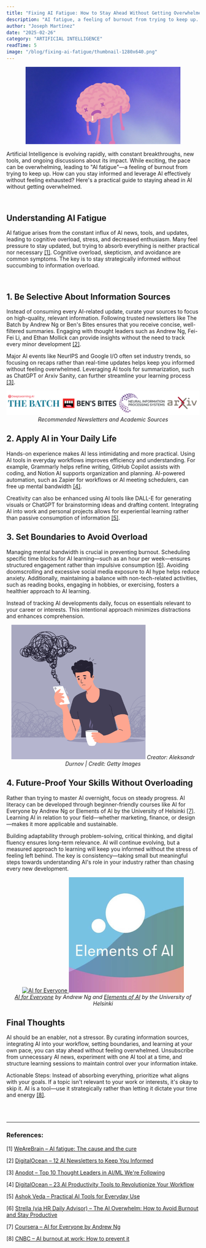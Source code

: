 ```yaml
---
title: "Fixing AI Fatigue: How to Stay Ahead Without Getting Overwhelmed"
description: "AI fatigue, a feeling of burnout from trying to keep up. How can you stay informed and leverage AI effectively without feeling exhausted? Here's a practical guide."
author: "Joseph Martínez"
date: "2025-02-26"
category: "ARTIFICIAL INTELLIGENCE"
readTime: 5
image: "/blog/fixing-ai-fatigue/thumbnail-1280x640.png"
---
```


<p style="text-align: center;">
    <img src="/blog/fixing-ai-fatigue/thumbnail-1280x640.png" alt="AI Fatigue" title="AI Fatigue" style="max-width: 80%;">
</p>

Artificial Intelligence is evolving rapidly, with constant breakthroughs, new tools, and ongoing discussions about its impact. While exciting, the pace can be overwhelming, leading to "AI fatigue"—a feeling of burnout from trying to keep up. How can you stay informed and leverage AI effectively without feeling exhausted? Here's a practical guide to staying ahead in AI without getting overwhelmed.

<br>

## Understanding AI Fatigue
AI fatigue arises from the constant influx of AI news, tools, and updates, leading to cognitive overload, stress, and decreased enthusiasm. Many feel pressure to stay updated, but trying to absorb everything is neither practical nor necessary <a href="#references">[1]</a>. Cognitive overload, skepticism, and avoidance are common symptoms. The key is to stay strategically informed without succumbing to information overload.

<br>

## 1. Be Selective About Information Sources

Instead of consuming every AI-related update, curate your sources to focus on high-quality, relevant information. Following trusted newsletters like The Batch by Andrew Ng or Ben's Bites ensures that you receive concise, well-filtered summaries. Engaging with thought leaders such as Andrew Ng, Fei-Fei Li, and Ethan Mollick can provide insights without the need to track every minor development <a href="#references">[2]</a>.

Major AI events like NeurIPS and Google I/O often set industry trends, so focusing on recaps rather than real-time updates helps keep you informed without feeling overwhelmed. Leveraging AI tools for summarization, such as ChatGPT or Arxiv Sanity, can further streamline your learning process <a href="#references">[3]</a>.

<p style="text-align: center; width: 100%;">
    <img src="/blog/fixing-ai-fatigue/newsletters-and-academic-sources.png" alt="Recommended Newsletters and Academic Sources" title="Recommended Newsletters and Academic Sources">
     <em>Recommended Newsletters and Academic Sources</em>
</p>


## 2. Apply AI in Your Daily Life

Hands-on experience makes AI less intimidating and more practical. Using AI tools in everyday workflows improves efficiency and understanding. For example, Grammarly helps refine writing, GitHub Copilot assists with coding, and Notion AI supports organization and planning. AI-powered automation, such as Zapier for workflows or AI meeting schedulers, can free up mental bandwidth <a href="#references">[4]</a>.

Creativity can also be enhanced using AI tools like DALL-E for generating visuals or ChatGPT for brainstorming ideas and drafting content. Integrating AI into work and personal projects allows for experiential learning rather than passive consumption of information <a href="#references">[5]</a>.

## 3. Set Boundaries to Avoid Overload

Managing mental bandwidth is crucial in preventing burnout. Scheduling specific time blocks for AI learning—such as an hour per week—ensures structured engagement rather than impulsive consumption <a href="#references">[6]</a>. Avoiding doomscrolling and excessive social media exposure to AI hype helps reduce anxiety. Additionally, maintaining a balance with non-tech-related activities, such as reading books, engaging in hobbies, or exercising, fosters a healthier approach to AI learning.

Instead of tracking AI developments daily, focus on essentials relevant to your career or interests. This intentional approach minimizes distractions and enhances comprehension.

<p style="text-align: center;">
    <img src="/blog/fixing-ai-fatigue/overwhelmed.jpg" alt="Overwhelmed person using a cell phone" title="Overwhelmed person using a cell phone" style="max-width: 350px;">
    <em>Creator: Aleksandr Durnov | Credit: Getty Images</em>
</p>


## 4. Future-Proof Your Skills Without Overloading

Rather than trying to master AI overnight, focus on steady progress. AI literacy can be developed through beginner-friendly courses like AI for Everyone by Andrew Ng or Elements of AI by the University of Helsinki <a href="#references">[7]</a>. Learning AI in relation to your field—whether marketing, finance, or design—makes it more applicable and sustainable.

Building adaptability through problem-solving, critical thinking, and digital fluency ensures long-term relevance. AI will continue evolving, but a measured approach to learning will keep you informed without the stress of feeling left behind. The key is consistency—taking small but meaningful steps towards understanding AI's role in your industry rather than chasing every new development.

<p style="text-align: center;">
    <a href="https://www.coursera.org/learn/ai-for-everyone">
        <img src="https://d3njjcbhbojbot.cloudfront.net/api/utilities/v1/imageproxy/https://coursera-course-photos.s3.amazonaws.com/41/763803169e4d31a5e7611bc928124b/Course-Logo.png" alt="AI for Everyone" title="AI for Everyone" style="max-height: 300px;">
    </a>
    <a href="https://www.elementsofai.com/">
        <img src="/blog/fixing-ai-fatigue/elements-of-ai.png" alt="Elements of AI" title="Elements of AI" style="max-height: 300px;">
    </a>
    <br>
    <em><a href="https://www.coursera.org/learn/ai-for-everyone">AI for Everyone</a> by Andrew Ng and <a href="https://www.elementsofai.com/">Elements of AI</a> by the University of Helsinki</em>
</p>



## Final Thoughts

AI should be an enabler, not a stressor. By curating information sources, integrating AI into your workflow, setting boundaries, and learning at your own pace, you can stay ahead without feeling overwhelmed. Unsubscribe from unnecessary AI news, experiment with one AI tool at a time, and structure learning sessions to maintain control over your information intake.

Actionable Steps: Instead of absorbing everything, prioritize what aligns with your goals. If a topic isn't relevant to your work or interests, it's okay to skip it. AI is a tool—use it strategically rather than letting it dictate your time and energy <a href="#references">[8]</a>.

<br>
<br>


---

<h3 id="references">References:</h3>

[1] [WeAreBrain – AI fatigue: The cause and the cure](https://www.wearebrain.com/blog/ai-fatigue-the-cause-and-the-cure)

[2] [DigitalOcean – 12 AI Newsletters to Keep You Informed](https://www.digitalocean.com/resources/articles/ai-newsletters)

[3] [Anodot – Top 10 Thought Leaders in AI/ML We're Following](https://www.anodot.com/blog/top-10-thought-leaders-in-ai-ml-were-following)

[4] [DigitalOcean – 23 AI Productivity Tools to Revolutionize Your Workflow](https://www.digitalocean.com/resources/articles/ai-productivity-tools)

[5] [Ashok Veda – Practical AI Tools for Everyday Use](https://www.ashokveda.com/blog/practical-ai-tools-for-everyday-use)

[6] [Strella (via HR Daily Advisor) – The AI Overwhelm: How to Avoid Burnout and Stay Productive](https://hrdailyadvisor.blr.com/2024/10/25/the-ai-overwhelm-how-to-avoid-burnout-and-stay-productive/)

[7] [Coursera – AI for Everyone by Andrew Ng](https://www.coursera.org/learn/ai-for-everyone)

[8] [CNBC – AI burnout at work: How to prevent it](https://www.cnbc.com/2024/08/16/ai-burnout-workers.html#:~:text=Steps%20to%20prevent%20job%20burnout&text=%22Don't%20aim%20for%20moonshots,happiness%2C%20O'Neill%20said.)